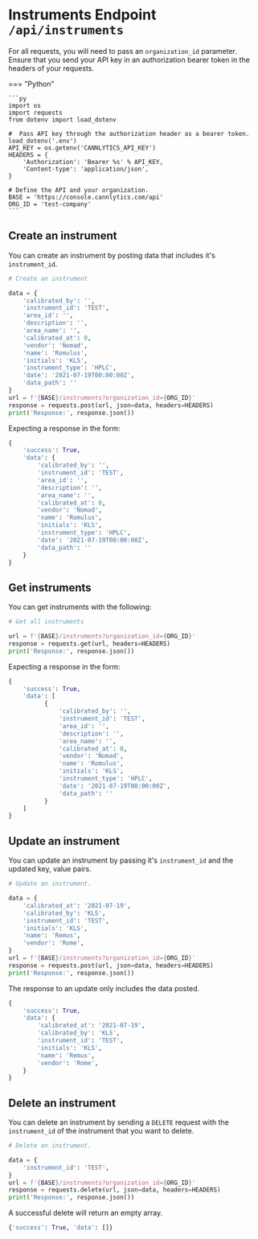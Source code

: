 # Instruments Endpoint `/api/instruments`

For all requests, you will need to pass an `organization_id` parameter. Ensure that you send your API key in an authorization bearer token in the headers of your requests.

=== "Python"

    ```py
    import os
    import requests
    from dotenv import load_dotenv

    #  Pass API key through the authorization header as a bearer token.
    load_dotenv('.env')
    API_KEY = os.getenv('CANNLYTICS_API_KEY')
    HEADERS = {
        'Authorization': 'Bearer %s' % API_KEY,
        'Content-type': 'application/json',
    }

    # Define the API and your organization.
    BASE = 'https://console.cannlytics.com/api'
    ORG_ID = 'test-company'
    ```

## Create an instrument

You can create an instrument by posting data that includes it's `instrument_id`.

```py
# Create an instrument

data = {
    'calibrated_by': '',
    'instrument_id': 'TEST',
    'area_id': '',
    'description': '',
    'area_name': '',
    'calibrated_at': 0,
    'vendor': 'Nomad',
    'name': 'Romulus',
    'initials': 'KLS',
    'instrument_type': 'HPLC',
    'date': '2021-07-19T00:00:00Z',
    'data_path': ''
}
url = f'{BASE}/instruments?organization_id={ORG_ID}'
response = requests.post(url, json=data, headers=HEADERS)
print('Response:', response.json())
```

Expecting a response in the form:

```py
{
    'success': True,
    'data': {
        'calibrated_by': '',
        'instrument_id': 'TEST',
        'area_id': '',
        'description': '',
        'area_name': '',
        'calibrated_at': 0,
        'vendor': 'Nomad',
        'name': 'Romulus',
        'initials': 'KLS',
        'instrument_type': 'HPLC',
        'date': '2021-07-19T00:00:00Z',
        'data_path': ''
    }
}
```

## Get instruments

You can get instruments with the following:

```py
# Get all instruments

url = f'{BASE}/instruments?organization_id={ORG_ID}'
response = requests.get(url, headers=HEADERS)
print('Response:', response.json())
```

Expecting a response in the form:

```py
{
    'success': True,
    'data': [
          {
              'calibrated_by': '',
              'instrument_id': 'TEST',
              'area_id': '',
              'description': '',
              'area_name': '',
              'calibrated_at': 0,
              'vendor': 'Nomad',
              'name': 'Romulus',
              'initials': 'KLS',
              'instrument_type': 'HPLC',
              'date': '2021-07-19T00:00:00Z',
              'data_path': ''
          }
    ]
}
```

## Update an instrument

You can update an instrument by passing it's `instrument_id` and the updated key, value pairs.

```py
# Update an instrument.

data = {
    'calibrated_at': '2021-07-19',
    'calibrated_by': 'KLS',
    'instrument_id': 'TEST',
    'initials': 'KLS',
    'name': 'Remus',
    'vendor': 'Rome',
}
url = f'{BASE}/instruments?organization_id={ORG_ID}'
response = requests.post(url, json=data, headers=HEADERS)
print('Response:', response.json())
```

The response to an update only includes the data posted.

```py
{
    'success': True,
    'data': {
        'calibrated_at': '2021-07-19',
        'calibrated_by': 'KLS',
        'instrument_id': 'TEST',
        'initials': 'KLS',
        'name': 'Remus',
        'vendor': 'Rome',
    }
}
```

## Delete an instrument

You can delete an instrument by sending a `DELETE` request with the `instrument_id` of the instrument that you want to delete.

```py
# Delete an instrument.

data = {
    'instrument_id': 'TEST',
}
url = f'{BASE}/instruments?organization_id={ORG_ID}'
response = requests.delete(url, json=data, headers=HEADERS)
print('Response:', response.json())
```

A successful delete will return an empty array.

```py
{'success': True, 'data': []}
```
